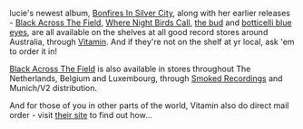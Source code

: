 lucie's newest album, [Bonfires In Silver City][7], along with
her earlier releases - [Black Across The Field][4], [Where Night Birds Call][1], [the bud][2] and [botticelli blue eyes][3], are all available on the shelves
at all good record stores around Australia, through [Vitamin][5].
And if they're not on the shelf at yr local, ask 'em to order it in!

[Black Across The Field][4] is also available in stores throughout
The Netherlands, Belgium and Luxembourg, through [Smoked Recordings][6]
and Munich/V2 distribution.  

And for those of you in other parts of the world, Vitamin also do
direct mail order - visit [their site][5] to find out how...

   [1]: albums/where-night-birds-call
   [2]: albums/the-bud
   [3]: albums/botticelli-blue-eyes
   [4]: albums/black-across-the-field
   [5]: http://www.vitamin.net.au
   [6]: http://www.smokedrecordings.com/
   [7]: albums/bonfires-in-silver-city
